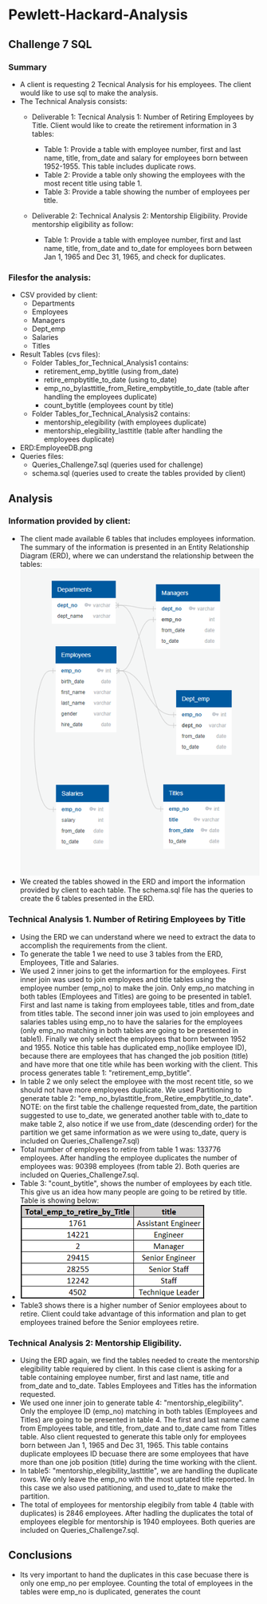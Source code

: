 # Pewlett-Hackard-Analysis
## Challenge 7 SQL

### Summary
- A client is requesting 2 Tecnical Analysis for his employees.  The client would like to use sql to make the analysis.
- The Technical Analysis consists:
  - Deliverable 1: Tecnical Analysis 1: Number of Retiring Employees by Title.  Client would like to create the retirement information in 3 tables:
    - Table 1: Provide a table with employee number, first and last name, title, from_date and salary for employees born between 1952-1955.  This table includes duplicate rows.
    - Table 2: Provide a table only showing the employees with the most recent title using table 1.
    - Table 3: Provide a table showing the number of employees per title.
  
  - Deliverable 2: Technical Analysis 2: Mentorship Eligibility.  Provide mentorship eligibility as follow:
    - Table 1: Provide a table with employee number, first and last name, title, from_date and to_date for employees born between Jan 1, 1965 and Dec 31, 1965, and check for duplicates.  

### Filesfor the analysis:
- CSV provided by client:
  - Departments
  - Employees
  - Managers
  - Dept_emp
  - Salaries
  - Titles
- Result Tables (cvs files):
  - Folder Tables_for_Technical_Analysis1 contains:
    - retirement_emp_bytitle (using from_date)
    - retire_empbytitle_to_date (using to_date)
    - emp_no_bylasttitle_from_Retire_empbytitle_to_date (table after handling the employees duplicate)
    - count_bytitle (employees count by title)
  - Folder Tables_for_Technical_Analysis2 contains:
    - mentorship_elegibility (with employees duplicate)
    - mentorship_elegibility_lasttitle (table after handling the employees duplicate)
- ERD:EmployeeDB.png
- Queries files:
  - Queries_Challenge7.sql (queries used for challenge)
  - schema.sql (queries used to create the tables provided by client)

## Analysis
### Information provided by client:
  - The client made available 6 tables that includes employees information.  The summary of the information is presented in an Entity Relationship Diagram (ERD), where we can understand the relationship between the tables:
  ![EmployeeDB](https://github.com/DahianaMC/Pewlett-Hackard-Analysis/blob/master/EmployeeDB.png)
  - We created the tables showed in the ERD and import the information provided by client to each table.  The schema.sql file has the queries to create the 6 tables presented in the ERD.
  
### Technical Analysis 1.  Number of Retiring Employees by Title
  - Using the ERD we can understand where we need to extract the data to accomplish the requirements from the client.
  - To generate the table 1 we need to use 3 tables from the ERD, Employees, Title and Salaries.
  - We used 2 inner joins to get the informartion for the employees. First inner join was used to join employees and title tables using the employee number (emp_no) to make the join.  Only emp_no matching in both tables (Employees and Titles) are going to be presented in table1.  First and last name is taking from employees table, titles and from_date from titles table.  The second inner join was used to join employees and salaries tables using emp_no to have the salaries for the employees (only emp_no matching in both tables are going to be presented in table1).  Finally we only select the employees that born between 1952 and 1955.  Notice this table has duplicated emp_no(like employee ID), because there are employees that has changed the job position (title) and have more that one title while has been working with the client.  This process generates table 1: "retirement_emp_bytitle". 
  - In table 2 we only select the employee with the most recent title, so we should not have more employees duplicate.  We used Partitioning to generate table 2: "emp_no_bylasttitle_from_Retire_empbytitle_to_date".  NOTE: on the first table the challenge requested from_date, the partition suggested to use to_date, we generated another table with to_date to make table 2, also notice if we use from_date (descending order) for the partition we get same information as we were using to_date, query is included on Queries_Challenge7.sql)
  - Total number of employees to retire from table 1 was: 133776 employees.  After handling the employee duplicates the number of employees was: 90398 employees (from table 2).  Both queries are included on Queries_Challenge7.sql.
  - Table 3: "count_bytitle", shows the number of employees by each title.  This give us an idea how many people are going to be retired by title.  Table is showing below:
  - ![count_bytitle.csv](https://github.com/DahianaMC/Pewlett-Hackard-Analysis/blob/master/Tables_for_Technical_Analysis1/count_bytitle.png)
  - Table3 shows there is a higher number of Senior employees about to retire.  Client could take advantage of this information and plan to get employees trained before the Senior employees retire.
  
### Technical Analysis 2: Mentorship Eligibility.
  - Using the ERD again, we find the tables needed to create the mentorship elegibility table requiered by client.  In this case client is asking for a table containing employee number, first and last name, title and from_date and to_date.  Tables Employees and Titles has the information requested.
  - We used one inner join to generate table 4: "mentorship_elegibility".  Only the employee ID (emp_no) matching in both tables (Employees and Titles) are going to be presented in table 4. The first and last name came from Employees table, and title, from_date and to_date came from Titles table.  Also client requested to generate this table only for employees born between Jan 1, 1965 and Dec 31, 1965.  This table contains duplicate employees ID becuase there are some employees that have more than one job position (title) during the time working with the client.
  - In table5: "mentorship_elegibility_lasttitle", we are handling the duplicate rows.  We only leave the emp_no with the most uptated title reported.  In this case we also used patitioning, and used to_date to make the partition. 
  - The total of employees for mentorship elegibily from table 4 (table with duplicates) is 2846 employees.  After hadling the duplicates the total of employees elegible for mentorship is 1940 employees.  Both queries are included on Queries_Challenge7.sql. 
  
## Conclusions
- Its very important to hand the duplicates in this case becuase there is only one emp_no per employee.  Counting the total of employees in the tables were emp_no is duplicated, generates the count 

